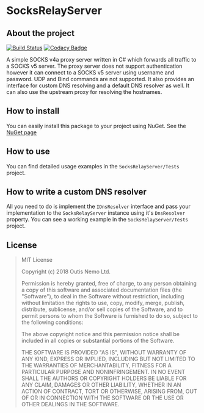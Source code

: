 # SocksRelayServer

## About the project
[![Build Status](https://travis-ci.org/OutisNemo/SocksRelayServer.svg?branch=master)](https://travis-ci.org/OutisNemo/SocksRelayServer) [![Codacy Badge](https://api.codacy.com/project/badge/Grade/aaa423bd8b494a5eb4af2bd143800c0c)](https://app.codacy.com/app/brnbs/SocksRelayServer?utm_source=github.com&utm_medium=referral&utm_content=OutisNemo/SocksRelayServer&utm_campaign=Badge_Grade_Dashboard)

A simple SOCKS v4a proxy server written in C# which forwards all traffic to a SOCKS v5 server. The proxy server does not support authentication however it can connect to a SOCKS v5 server using username and password. UDP and Bind commands are not supported. It also provides an interface for custom DNS resolving and a default DNS resolver as well. It can also use the upstream proxy for resolving the hostnames.

## How to install
You can easily install this package to your project using NuGet. 
See the [NuGet page](https://www.nuget.org/packages/OutisNemo.SocksRelayServer/)

## How to use
You can find detailed usage examples in the `SocksRelayServer/Tests` project.

## How to write a custom DNS resolver
All you need to do is implement the `IDnsResolver` interface and pass your implementation to the `SocksRelayServer` instance using it's `DnsResolver` property. You can see a working example in the `SocksRelayServer/Tests` project.

## License

> MIT License
>
> Copyright (c) 2018 Outis Nemo Ltd.
>
> Permission is hereby granted, free of charge, to any person obtaining
> a copy of this software and associated documentation files (the
> "Software"), to deal in the Software without restriction, including
> without limitation the rights to use, copy, modify, merge, publish,
> distribute, sublicense, and/or sell copies of the Software, and to
> permit persons to whom the Software is furnished to do so, subject to
> the following conditions:
>
> The above copyright notice and this permission notice shall be
> included in all copies or substantial portions of the Software.
>
> THE SOFTWARE IS PROVIDED "AS IS", WITHOUT WARRANTY OF ANY KIND,
> EXPRESS OR IMPLIED, INCLUDING BUT NOT LIMITED TO THE WARRANTIES OF
> MERCHANTABILITY, FITNESS FOR A PARTICULAR PURPOSE AND NONINFRINGEMENT.
> IN NO EVENT SHALL THE AUTHORS OR COPYRIGHT HOLDERS BE LIABLE FOR ANY
> CLAIM, DAMAGES OR OTHER LIABILITY, WHETHER IN AN ACTION OF CONTRACT,
> TORT OR OTHERWISE, ARISING FROM, OUT OF OR IN CONNECTION WITH THE
> SOFTWARE OR THE USE OR OTHER DEALINGS IN THE SOFTWARE.
